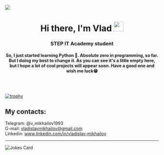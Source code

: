 ![](https://komarev.com/ghpvc/?username=vmih101&style=flat-square)

<h1 align="center">Hi there, I'm Vlad</a> 
<img src="https://github.com/blackcater/blackcater/raw/main/images/Hi.gif" height="32"/></h1>
<h3 align="center">STEP IT Academy student</h3>

<h4 align="center">So, I just started learning Python 🤯. Absolute zero in programming, so far. But I doing my best to change it. As you can see it's a little empty here, but I hope a lot of cool projects will appear soon. Have a good one and wish me luck😁</h4>
<br>
<br>

[![trophy](https://github-profile-trophy.vercel.app/?username=vmih101&theme=onedark&margin-w=80&no-frame=true)](https://github.com/ryo-ma/github-profile-trophy)

## My contacts:<br>
Telegram: @v_mikhailov1993 <br>
G-mail: vladislavmikhailov@gmail.com <br>
Linkedin: www.linkedin.com/in/vladislav-mikhailov <br>
<hr>

<img src="https://readme-jokes.vercel.app/api" alt="Jokes Card" />
